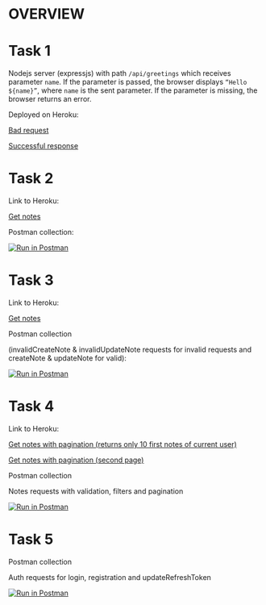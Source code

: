 # OVERVIEW

# Task 1

Nodejs server (expressjs) with path `/api/greetings` which receives parameter `name`. If the
parameter is passed, the browser displays `“Hello ${name}”`, where `name` is the sent parameter. If
the parameter is missing, the browser returns an error.

Deployed on Heroku:

[Bad request](https://rocky-sierra-22564.herokuapp.com/api/greetings)

[Successful response](https://rocky-sierra-22564.herokuapp.com/api/greetings?name=Reviewer)

# Task 2

Link to Heroku:

[Get notes](https://node-server-tech.herokuapp.com/api/notes)

Postman collection:

[![Run in Postman](https://run.pstmn.io/button.svg)](https://app.getpostman.com/run-collection/efad555eb67b871c220e?action=collection%2Fimport)

# Task 3

Link to Heroku:

[Get notes](https://node-server-tech.herokuapp.com/api/notes)

Postman collection

(invalidCreateNote & invalidUpdateNote requests for invalid requests and createNote & updateNote for
valid):

[![Run in Postman](https://run.pstmn.io/button.svg)](https://app.getpostman.com/run-collection/efad555eb67b871c220e?action=collection%2Fimport)

# Task 4

Link to Heroku:

[Get notes with pagination (returns only 10 first notes of current user)](https://node-server-tech.herokuapp.com/api/notes)

[Get notes with pagination (second page)](https://node-server-tech.herokuapp.com/api/notes?page=2)

Postman collection

Notes requests with validation, filters and pagination

[![Run in Postman](https://run.pstmn.io/button.svg)](https://www.postman.com/telecoms-cosmologist-69457732/workspace/my-workspace/folder/15148486-f222535c-ed03-4899-8bbf-bc5b17e0e295)

# Task 5

Postman collection

Auth requests for login, registration and updateRefreshToken

[![Run in Postman](https://run.pstmn.io/button.svg)](https://www.postman.com/telecoms-cosmologist-69457732/workspace/my-workspace/folder/15148486-6f8d3b2d-99b4-4496-8302-aba227d205c7)
